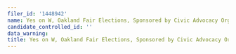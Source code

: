 ```yaml
---
filer_id: '1448942'
name: Yes on W, Oakland Fair Elections, Sponsored by Civic Advocacy Organizations
candidate_controlled_id: ''
data_warning:
title: Yes on W, Oakland Fair Elections, Sponsored by Civic Advocacy Organizations
---
```

